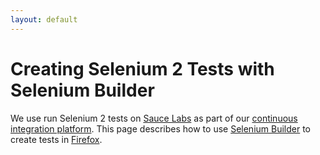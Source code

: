```yaml
---
layout: default
---
```


# Creating Selenium 2 Tests with Selenium Builder

We use run Selenium 2 tests on [Sauce Labs](http://www.saucelabs.com) as part of our [continuous integration platform](ci).  This page describes how to use [Selenium Builder](http://www.saucelabs.com/builder) to create tests in [Firefox](http://www.mozilla.org/firefox).


